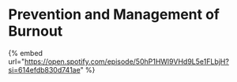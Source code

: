 # Prevention and Management of Burnout

{% embed url="https://open.spotify.com/episode/50hP1HWl9VHd9L5e1FLbjH?si=614efdb830d741ae" %}
